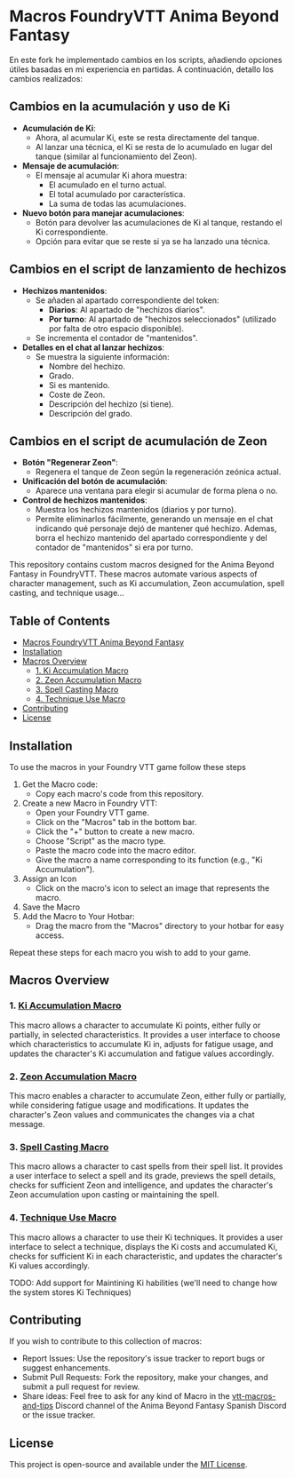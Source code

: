 # Macros FoundryVTT Anima Beyond Fantasy

En este fork he implementado cambios en los scripts, añadiendo opciones útiles basadas en mi experiencia en partidas. A continuación, detallo los cambios realizados:

## Cambios en la acumulación y uso de Ki

- **Acumulación de Ki**: 
  - Ahora, al acumular Ki, este se resta directamente del tanque.
  - Al lanzar una técnica, el Ki se resta de lo acumulado en lugar del tanque (similar al funcionamiento del Zeon).
- **Mensaje de acumulación**: 
  - El mensaje al acumular Ki ahora muestra:
    - El acumulado en el turno actual.
    - El total acumulado por característica.
    - La suma de todas las acumulaciones.
- **Nuevo botón para manejar acumulaciones**: 
  - Botón para devolver las acumulaciones de Ki al tanque, restando el Ki correspondiente.
  - Opción para evitar que se reste si ya se ha lanzado una técnica.

## Cambios en el script de lanzamiento de hechizos

- **Hechizos mantenidos**: 
  - Se añaden al apartado correspondiente del token:
    - **Diarios**: Al apartado de "hechizos diarios".
    - **Por turno**: Al apartado de "hechizos seleccionados" (utilizado por falta de otro espacio disponible).
  - Se incrementa el contador de "mantenidos".
- **Detalles en el chat al lanzar hechizos**: 
  - Se muestra la siguiente información:
    - Nombre del hechizo.
    - Grado.
    - Si es mantenido.
    - Coste de Zeon.
    - Descripción del hechizo (si tiene).
    - Descripción del grado.

## Cambios en el script de acumulación de Zeon

- **Botón "Regenerar Zeon"**: 
  - Regenera el tanque de Zeon según la regeneración zeónica actual.
- **Unificación del botón de acumulación**: 
  - Aparece una ventana para elegir si acumular de forma plena o no.
- **Control de hechizos mantenidos**: 
  - Muestra los hechizos mantenidos (diarios y por turno).
  - Permite eliminarlos fácilmente, generando un mensaje en el chat indicando qué personaje dejó de mantener qué hechizo. Ademas, borra el hechizo mantenido del apartado correspondiente y del contador de "mantenidos" si era por turno.



This repository contains custom macros designed for the Anima Beyond Fantasy in FoundryVTT. These macros automate various aspects of character management, such as Ki accumulation, Zeon accumulation, spell casting, and technique usage...

## Table of Contents

- [Macros FoundryVTT Anima Beyond Fantasy](#macros-foundryvtt-anima-beyond-fantasy)
- [Installation](#installation)
- [Macros Overview](#macros-overview)
  - [1. Ki Accumulation Macro](#1-ki-accumulation-macro)
  - [2. Zeon Accumulation Macro](#2-zeon-accumulation-macro)
  - [3. Spell Casting Macro](#3-spell-casting-macro)
  - [4. Technique Use Macro](#4-technique-use-macro)
- [Contributing](#contributing)
- [License](#license)

## Installation

To use the macros in your Foundry VTT game follow these steps

1. Get the Macro code:
    - Copy each macro's code from this repository.
2. Create a new Macro in Foundry VTT:
    - Open your Foundry VTT game.
    - Click on the "Macros" tab in the bottom bar.
    - Click the "+" button to create a new macro.
    - Choose "Script" as the macro type.
    - Paste the macro code into the macro editor.
    - Give the macro a name corresponding to its function (e.g., "Ki Accumulation").
3. Assign an Icon
    - Click on the macro's icon to select an image that represents the macro.
4. Save the Macro
5. Add the Macro to Your Hotbar:
    - Drag the macro from the "Macros" directory to your hotbar for easy access.

Repeat these steps for each macro you wish to add to your game.

## Macros Overview

### 1. [Ki Accumulation Macro](accumulate-ki.js)

This macro allows a character to accumulate Ki points, either fully or partially, in selected characteristics. It provides a user interface to choose which characteristics to accumulate Ki in, adjusts for fatigue usage, and updates the character's Ki accumulation and fatigue values accordingly.

### 2. [Zeon Accumulation Macro](accumulate-zeon.js)

This macro enables a character to accumulate Zeon, either fully or partially, while considering fatigue usage and modifications. It updates the character's Zeon values and communicates the changes via a chat message.

### 3. [Spell Casting Macro](cast-spell.js)

This macro allows a character to cast spells from their spell list. It provides a user interface to select a spell and its grade, previews the spell details, checks for sufficient Zeon and intelligence, and updates the character's Zeon accumulation upon casting or maintaining the spell.

### 4. [Technique Use Macro](use-technique-ki.js)

This macro allows a character to use their Ki techniques. It provides a user interface to select a technique, displays the Ki costs and accumulated Ki, checks for sufficient Ki in each characteristic, and updates the character's Ki values accordingly. 

TODO: Add support for Maintining Ki habilities (we'll need to change how the system stores Ki Techniques)


## Contributing

If you wish to contribute to this collection of macros:

- Report Issues: Use the repository's issue tracker to report bugs or suggest enhancements.
- Submit Pull Requests: Fork the repository, make your changes, and submit a pull request for review.
- Share ideas: Feel free to ask for any kind of Macro in the [vtt-macros-and-tips](https://discord.com/channels/327226685399367680/765299386506805252) Discord channel of the Anima Beyond Fantasy Spanish Discord or the issue tracker.


## License
This project is open-source and available under the [MIT License](LICENSE).
